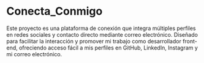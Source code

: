 # Conecta_Conmigo
Este proyecto es una plataforma de conexión que integra múltiples perfiles en redes sociales y contacto directo mediante correo electrónico. Diseñado para facilitar la interacción y promover mi trabajo como desarrollador front-end, ofreciendo acceso fácil a mis perfiles en GitHub, LinkedIn, Instagram y mi correo electrónico.
